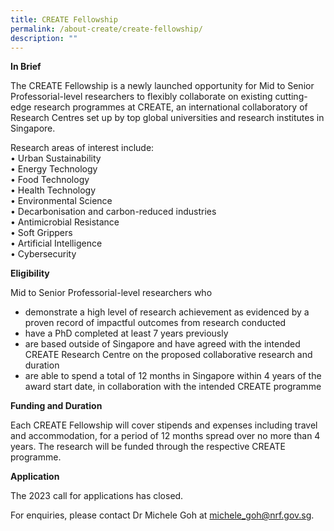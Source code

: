 ```yaml
---
title: CREATE Fellowship
permalink: /about-create/create-fellowship/
description: ""
---
```

**In Brief**

The CREATE Fellowship is a newly launched opportunity for Mid to Senior Professorial-level researchers to flexibly collaborate on existing cutting-edge research programmes at CREATE, an international collaboratory of Research Centres set up by top global universities and research institutes in Singapore.

Research areas of interest include:  
• Urban Sustainability  
• Energy Technology  
• Food Technology  
• Health Technology  
• Environmental Science  
• Decarbonisation and carbon-reduced industries  
• Antimicrobial Resistance  
• Soft Grippers  
• Artificial Intelligence  
• Cybersecurity

**Eligibility**

Mid to Senior Professorial-level researchers who

*   demonstrate a high level of research achievement as evidenced by a proven record of impactful outcomes from research conducted
*   have a PhD completed at least 7 years previously
*   are based outside of Singapore and have agreed with the intended CREATE Research Centre on the proposed collaborative research and duration
*   are able to spend a total of 12 months in Singapore within 4 years of the award start date, in collaboration with the intended CREATE programme  
    

**Funding and Duration**

Each CREATE Fellowship will cover stipends and expenses including travel and accommodation, for a period of 12 months spread over no more than 4 years. The research will be funded through the respective CREATE programme.

**Application**

The 2023 call for applications has closed. 

  

For enquiries, please contact Dr Michele Goh at [michele\_goh@nrf.gov.sg](mailto:michele_goh@nrf.gov.sg).